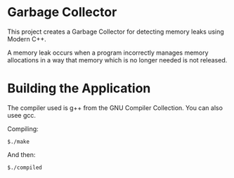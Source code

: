 # Garbage Collector

This project creates a Garbage Collector for detecting memory leaks using Modern C++.

A memory leak occurs when a program incorrectly manages memory allocations in a way
that memory which is no longer needed is not released.

# Building the Application
The compiler used is g++ from the GNU Compiler Collection. You can also usee gcc.

Compiling:

``$./make``

And then:

``$./compiled``

